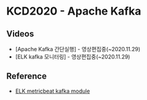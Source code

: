 # KCD2020 - Apache Kafka

## Videos

* [Apache Kafka 간단실행] - 영상편집중(~2020.11.29)
* [ELK kafka 모니터링] - 영상편집중(~2020.11.29)

## Reference

* [ELK metricbeat kafka module](https://www.elastic.co/guide/en/beats/metricbeat/current/metricbeat-module-kafka.html)